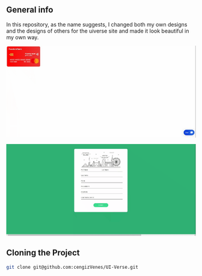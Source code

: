 ## General info

In this repository, as the name suggests, I changed both my own designs and the designs 
of others for the uiverse site and made it look beautiful in my own way.

![card_gif.gif](card_gif.gif)


![form_gif.gif](form_gif.gif)


## Cloning the Project

```bash
git clone git@github.com:cengizVenes/UI-Verse.git
```